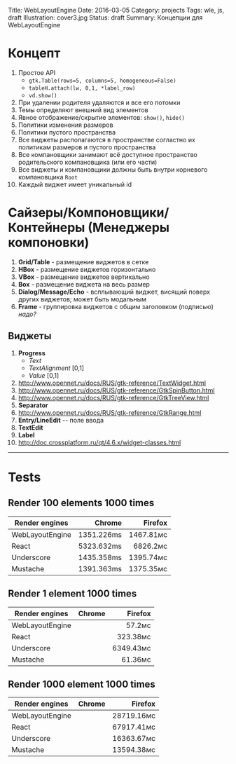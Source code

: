 Title: WebLayoutEngine
Date: 2016-03-05
Category: projects
Tags: wle, js, draft
Illustration: cover3.jpg
Status: draft
Summary: Концепции для WebLayoutEngine

# Концепт
1. Простое API
    - `gtk.Table(rows=5, columns=5, homogeneous=False)`
    - `tableH.attach(lw, 0,1, *label_row)`
    - `vd.show()`
2. При удалении родителя удаляются и все его потомки
3. Темы определяют внешний вид элементов
4. Явное отображение/скрытие элементов: `show()`, `hide()`
5. Политики изменения размеров
6. Политики пустого пространства
7. Все виджеты располагаются в пространстве согластно их политикам размеров и пустого пространства
8. Все компановщики занимают всё доступное пространство родительского компановщика (или его части)
9. Все виджеты и компановщики должны быть внутри корневого компановщика `Root`
10. Каждый виджет имеет уникальный id

# Сайзеры/Компоновщики/Контейнеры (Менеджеры компоновки)
1. **Grid/Table** - размещение виджетов в сетке
2. **HBox** - размещение виджетов горизонтально
3. **VBox** - размещение виджетов вертикально
4. **Box** - размещение виджета на весь размер
5. **Dialog/Message/Echo** - всплывающий виджет, висящий поверх других виджетов; может быть модальным
6. **Frame** - группировка виджетов с общим заголовком (подписью) *надо?*

## Виджеты
1. **Progress**
    - *Text*
    - *TextAlignment* [0,1]
    - *Value* [0,1]
2. http://www.opennet.ru/docs/RUS/gtk-reference/TextWidget.html
3. http://www.opennet.ru/docs/RUS/gtk-reference/GtkSpinButton.html
4. http://www.opennet.ru/docs/RUS/gtk-reference/GtkTreeView.html
5. **Separator**
6. http://www.opennet.ru/docs/RUS/gtk-reference/GtkRange.html
7. **Entry/LineEdit** -- поле ввода
8. **TextEdit**
9. **Label**
10. http://doc.crossplatform.ru/qt/4.6.x/widget-classes.html

***

# Tests

## Render 100 elements 1000 times

<table class="table">
    <thead>
        <tr>
            <th>Render engines</th>
            <th style="text-align:right">Chrome</th>
            <th style="text-align:right">Firefox</th>
        </tr>
    </thead>
    <tbody>
        <tr>
            <td>WebLayoutEngine</td>
            <td align="right">1351.226ms</td>
            <td align="right">1467.81мс</td>
        </tr>
        <tr>
            <td>React</td>
            <td align="right">5323.632ms</td>
            <td align="right">6826.2мс</td>
        </tr>
        <tr>
            <td>Underscore</td>
            <td align="right">1435.358ms</td>
            <td align="right">1395.74мс</td>
        </tr>
        <tr>
            <td>Mustache</td>
            <td align="right">1391.363ms</td>
            <td align="right">1375.35мс</td>
        </tr>
    </tbody>
</table>

## Render 1 element 1000 times

<table class="table">
    <thead>
        <tr>
            <th>Render engines</th>
            <th style="text-align:right">Chrome</th>
            <th style="text-align:right">Firefox</th>
        </tr>
    </thead>
    <tbody>
        <tr>
            <td>WebLayoutEngine</td>
            <td align="right"></td>
            <td align="right">57.2мс</td>
        </tr>
        <tr>
            <td>React</td>
            <td align="right"></td>
            <td align="right">323.38мс</td>
        </tr>
        <tr>
            <td>Underscore</td>
            <td align="right"></td>
            <td align="right">6349.43мс</td>
        </tr>
        <tr>
            <td>Mustache</td>
            <td align="right"></td>
            <td align="right">61.36мс</td>
        </tr>
    </tbody>
</table>

## Render 1000 element 1000 times

<table class="table">
    <thead>
        <tr>
            <th>Render engines</th>
            <th style="text-align:right">Chrome</th>
            <th style="text-align:right">Firefox</th>
        </tr>
    </thead>
    <tbody>
        <tr>
            <td>WebLayoutEngine</td>
            <td align="right"></td>
            <td align="right">28719.16мс</td>
        </tr>
        <tr>
            <td>React</td>
            <td align="right"></td>
            <td align="right">67917.41мс</td>
        </tr>
        <tr>
            <td>Underscore</td>
            <td align="right"></td>
            <td align="right">16363.67мс</td>
        </tr>
        <tr>
            <td>Mustache</td>
            <td align="right"></td>
            <td align="right">13594.38мс</td>
        </tr>
    </tbody>
</table>
